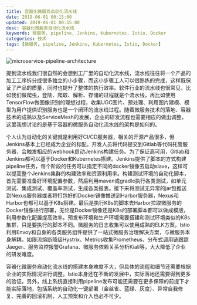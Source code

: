```yaml
---
title: 容器化微服务自动化流水线
date: 2019-06-01 00:15:00
updated: 2019-06-01 00:15:00
desc: 容器化微服务自动化流水线
keywords: 微服务, pipeline, Jenkins, Kubernetes, Istio, Docker
categories: 技术
tags: [微服务, pipeline, Jenkins, Kubernetes, Istio, Docker]
---
```


![microservice-pipeline-architecture](/images/microservice-pipeline-architecture.jpg)

提到流水线我们很自然的会想到工厂里的自动化流水线，流水线往往将一个产品的加工工序拆分成很多独立的小步骤，而这小步骤工人可以很熟练的完成，这样既保证了产品的质量，同时也提升了整体的执行效率。软件行业的流水线也很常见，比如我们做爬虫，登陆、爬取、解析、存储的过程就是个流水线，再比如使用TensorFlow做图像识别的理想过程，收集UGC图片、预处理、利用图片建模、模型为用户提供识别服务也是一个闭环的流水线过程。随着微服务技术的落地、容器技术的成熟以及ServiceMesh的发展，企业的研发流程也需要相应的做出调整，这里我想讨论的是基于容器的微服务自动化流水线的架构是如何的。

<!--more-->

个人认为自动化的关键就是利用好CI/CD服务器，相关的开源产品很多，但Jenkins基本上已经成为企业的标配。开发人员将代码提交到Gitlab等代码托管服务器，会触发相应的webhook启动Jenkins构建任务。为了保证高可用，Gitlab和Jenkins都可以基于Docker和Kubernetes搭建。Jenkins提供了脚本的方式构建pipeline任务，每个阶段的任务可以指定不同的docker镜像去启动slave，这样可以提高整个Jenkins集群的构建效率和资源利用率。构建测试环境的自动化脚本，首先需要准备好环境配置参数，然后利用maven或gradle执行各类测试，如单元测试、集成测试、覆盖率测试，生成各类报表。接下来将测试无异常的jar包推送到Nexus服务器或者将打包好的Docker镜像推送到Harbor服务器，Nexus和Harbor也都可以基于K8s搭建。最后是执行K8s的脚本去Harbor拉取微服务的Docker镜像进行部署，无论是Docker镜像还是K8s的部署脚本都可以做成模版，利用参数化配置提高效率。预发布环境和生产环境需要搭建和测试环境类似的K8s集群，只是要执行的脚本不同。微服务的日志收集可以使用成熟的ELK方案，Istio利用Envoy和自身的各类服务组件提供了一站式微服务治理解决方案，与微服务本身解耦，如限流熔断降级Hystrix、Metrics收集Prometheus、分布式调用链跟踪Jaeger、服务监控报警Grafana、微服务依赖关系分析Kiali等，大大降低了企业的研发难度。

容器化微服务自动化流水线的搭建本身难度不大，但具体的流程和细节还需要根据企业的实际情况进行调整。Istio本身还在不断的发展中，实际落地还需要得到更多的验证。另外，线上系统直接利用pipeline发布可能还需要在更多保障的前提下才能实际落地，包括系统的自动化一键部署（金丝雀、蓝绿、灰度）、异常自我修复、完善的回滚机制，人工预案和介入也必不可少。